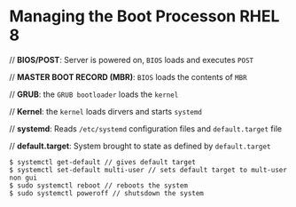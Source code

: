 # **Managing the Boot Processon RHEL 8**

// **BIOS/POST**: Server is powered on, `BIOS` loads and executes `POST`

// **MASTER BOOT RECORD (MBR)**: `BIOS` loads the contents of `MBR`

// **GRUB**: the `GRUB bootloader` loads the `kernel`

// **Kernel**: the `kernel` loads dirvers and starts `systemd`

// **systemd**: Reads `/etc/systemd` configuration files and `default.target` file

// **default.target**: System brought to state as defined by `default.target`

    $ systemctl get-default // gives default target
    $ systemctl set-default multi-user // sets default target to mult-user non gui
    $ sudo systemctl reboot // reboots the system
    $ sudo systemctl poweroff // shutsdown the system